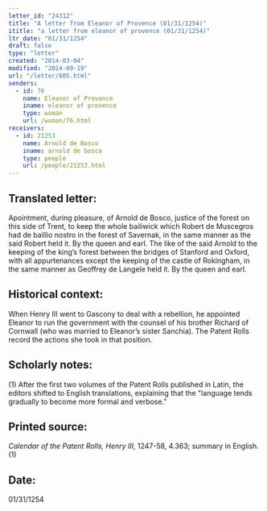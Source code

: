 ```yaml
---
letter_id: "24312"
title: "A letter from Eleanor of Provence (01/31/1254)"
ititle: "a letter from eleanor of provence (01/31/1254)"
ltr_date: "01/31/1254"
draft: false
type: "letter"
created: "2014-03-04"
modified: "2014-09-19"
url: "/letter/605.html"
senders:
  - id: 76
    name: Eleanor of Provence
    iname: eleanor of provence
    type: woman
    url: /woman/76.html
receivers:
  - id: 21253
    name: Arnold de Bosco
    iname: arnold de bosco
    type: people
    url: /people/21253.html
---
```

<h2> Translated letter:</h2>Apointment, during pleasure, of Arnold de Bosco, justice of the forest on this side of Trent, to keep the whole bailiwick which Robert de Muscegros had de baillio nostro in the forest of Savernak, in the same manner as the said Robert held it.
By the queen and earl.
The like of the said Arnold to the keeping of the king’s forest between the bridges of Stanford and Oxford, with all appurtenances except the keeping of the castle of Rokingham, in the same manner as Geoffrey de Langele held it.
By the queen and earl.
<h2 class="mt-4"> Historical context:</h2>When Henry III went to Gascony to deal with a rebellion, he appointed Eleanor to run the government with the counsel of his brother Richard of Cornwall (who was married to Eleanor’s sister Sanchia). The Patent Rolls record the actions she took in that position.
<h2 class="mt-4"> Scholarly notes:</h2>(1) After the first two volumes of the Patent Rolls published in Latin, the editors shifted to English translations, explaining that the "language tends gradually to become more formal and verbose."
<h2 class="mt-4"> Printed source:</h2><p><em>Calendar of the Patent Rolls, Henry III</em>, 1247-58, 4.363; summary in English.(1)</p><h2 class="mt-4"> Date:</h2>01/31/1254